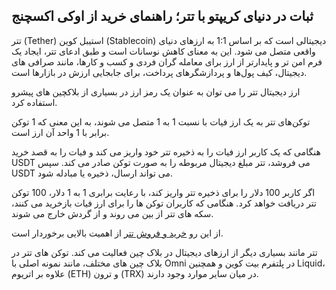 

## ثبات در دنیای کریپتو با تتر؛ راهنمای خرید از اوکی اکسچنج

تتر (Tether) استیبل کوین (Stablecoin) دیجیتالی است که بر اساس 1:1 به ارزهای دنیای واقعی متصل می‌ شود. این به معنای کاهش نوسانات است و طبق ادعای تتر، ایجاد یک فرم امن‌ تر و پایدارتر از ارز برای معامله‌ گران فردی و کسب‌ و کارها، مانند صرافی‌ های دیجیتال، کیف پول‌ها و پردازشگرهای پرداخت، برای جابجایی ارزش در بازارها است.


ارز دیجیتال تتر را می‌ توان به عنوان یک رمز ارز در بسیاری از بلاکچین‌ های پیشرو استفاده کرد.

توکن‌های تتر به یک ارز فیات با نسبت 1 به 1 متصل می‌ شوند، به این معنی که 1 توکن برابر با 1 واحد آن ارز است.

هنگامی که یک کاربر ارز فیات را به ذخیره تتر خود واریز می کند و فیات را به قصد خرید USDT می فروشد، تتر مبلغ دیجیتال مربوطه را به صورت توکن صادر می کند. سپس USDT می تواند ارسال، ذخیره یا مبادله شود.

  

اگر کاربر 100 دلار را برای ذخیره تتر واریز کند، با رعایت برابری 1 به 1 دلار، 100 توکن تتر دریافت خواهد کرد. هنگامی که کاربران توکن ها را برای ارز فیات بازخرید می کنند، سکه های تتر از بین می روند و از گردش خارج می شوند.

از این رو [خرید و فروش تتر](https://ok-ex.io/buy-and-sell/USDT/) از اهمیت بالایی برخوردار است.

تتر مانند بسیاری دیگر از ارزهای دیجیتال در بلاک چین فعالیت می کند. توکن های تتر در بلاک چین های مختلف، مانند نمونه اصلی با Omni در پلتفرم بیت کوین و همچنین Liquid، علاوه بر اتریوم (ETH) و ترون (TRX) در میان سایر موارد وجود دارند.
